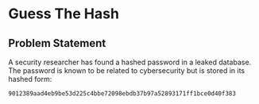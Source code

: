 # Guess The Hash

## Problem Statement

A security researcher has found a hashed password in a leaked database. The password is known to be related to cybersecurity but is stored in its hashed form:

`9012389aad4eb9be53d225c4bbe72098ebdb37b97a52893171ff1bce0d40f383`
